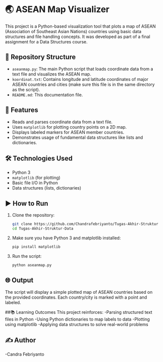 # 🌏 ASEAN Map Visualizer

This project is a Python-based visualization tool that plots a map of ASEAN (Association of Southeast Asian Nations) countries using basic data structures and file handling concepts. It was developed as part of a final assignment for a Data Structures course.

## 📁 Repository Structure

- `aseanmap.py`: The main Python script that loads coordinate data from a text file and visualizes the ASEAN map.
- `koordinat.txt`: Contains longitude and latitude coordinates of major ASEAN countries and cities (make sure this file is in the same directory as the script).
- `README.md`: This documentation file.

## 📌 Features

- Reads and parses coordinate data from a text file.
- Uses `matplotlib` for plotting country points on a 2D map.
- Displays labeled markers for ASEAN member countries.
- Demonstrates usage of fundamental data structures like lists and dictionaries.

## 🛠️ Technologies Used

- Python 3
- `matplotlib` (for plotting)
- Basic file I/O in Python
- Data structures (lists, dictionaries)

## ▶️ How to Run

1. Clone the repository:

   ```bash
   git clone https://github.com/Chandrafebriyanto/Tugas-Akhir-Struktur-Data.git
   cd Tugas-Akhir-Struktur-Data

2. Make sure you have Python 3 and matplotlib installed:
   ```bash
   pip install matplotlib
   
3. Run the script:
   ```bash
   python aseanmap.py

## 🌐 Output
The script will display a simple plotted map of ASEAN countries based on the provided coordinates. Each country/city is marked with a point and labeled.

##📚 Learning Outcomes
This project reinforces:
  -Parsing structured text files in Python
  -Using Python dictionaries to map labels to data
  -Plotting using matplotlib
  -Applying data structures to solve real-world problems


## ✍️ Author
  -Candra Febriyanto
